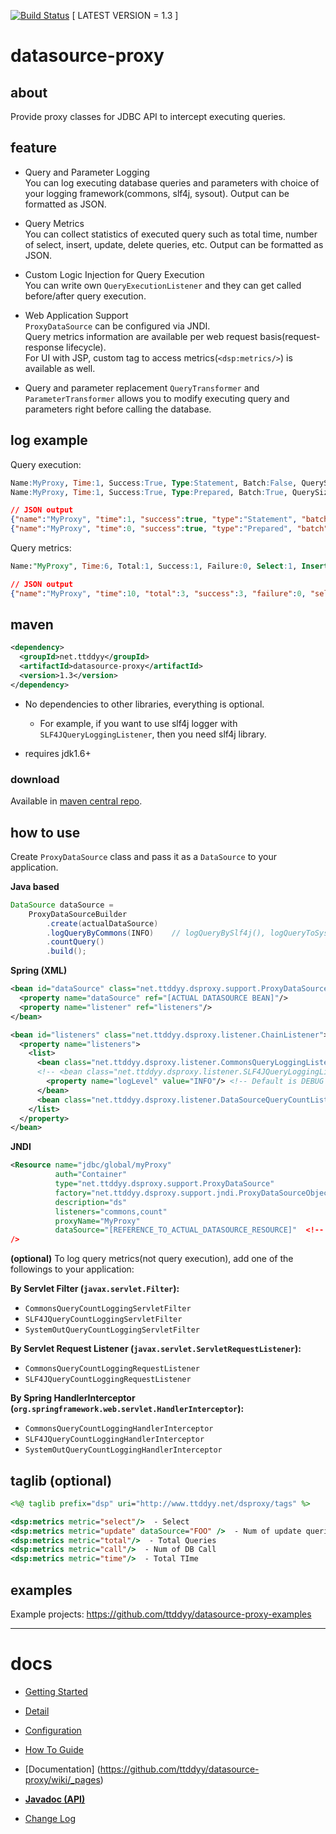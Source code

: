 
[![Build Status](https://travis-ci.org/ttddyy/datasource-proxy.svg?branch=master)](https://travis-ci.org/ttddyy/datasource-proxy)
[ LATEST VERSION = 1.3 ] 

# datasource-proxy

## about

Provide proxy classes for JDBC API to intercept executing queries.

## feature

- Query and Parameter Logging  
  You can log executing database queries and parameters with choice of your logging framework(commons, slf4j, sysout).
  Output can be formatted as JSON.

- Query Metrics  
  You can collect statistics of executed query such as total time, number of select, insert, update, delete queries, etc.
  Output can be formatted as JSON.

- Custom Logic Injection for Query Execution  
  You can write own `QueryExecutionListener` and they can get called before/after query execution. 

- Web Application Support  
  `ProxyDataSource` can be configured via JNDI.   
  Query metrics information are available per web request basis(request-response lifecycle).  
  For UI with JSP, custom tag to access metrics(`<dsp:metrics/>`) is available as well.
   
- Query and parameter replacement
  `QueryTransformer` and `ParameterTransformer` allows you to modify executing query and parameters right before 
  calling the database.


## log example


Query execution:

```sql
Name:MyProxy, Time:1, Success:True, Type:Statement, Batch:False, QuerySize:1, BatchSize:0, Query:["CREATE TABLE users(id INT, name VARCHAR(255))"], Params:[]
Name:MyProxy, Time:1, Success:True, Type:Prepared, Batch:True, QuerySize:1, BatchSize:2, Query:["INSERT INTO users (id, name) VALUES (?, ?)"], Params:[(1=1,2=foo),(1=2,2=bar)]
```

```json
// JSON output
{"name":"MyProxy", "time":1, "success":true, "type":"Statement", "batch":false, "querySize":1, "batchSize":0, "query":["CREATE TABLE users(id INT, name VARCHAR(255))"], "params":[]}
{"name":"MyProxy", "time":0, "success":true, "type":"Prepared", "batch":true, "querySize":1, "batchSize":3, "query":["INSERT INTO users (id, name) VALUES (?, ?)"], "params":[{"1":"1","2":"foo"},{"1":"2","2":"bar"},{"1":"3","2":"baz"}]}
```

Query metrics:

```sql
Name:"MyProxy", Time:6, Total:1, Success:1, Failure:0, Select:1, Insert:0, Update:0, Delete:0, Other:0
```

```json
// JSON output
{"name":"MyProxy", "time":10, "total":3, "success":3, "failure":0, "select":1, "insert":2, "update":0, "delete":0, "other":0}
```


## maven

```xml
<dependency>
  <groupId>net.ttddyy</groupId>
  <artifactId>datasource-proxy</artifactId>
  <version>1.3</version>
</dependency>
```

- No dependencies to other libraries, everything is optional.
    - For example, if you want to use slf4j logger with `SLF4JQueryLoggingListener`, then you need slf4j library.

- requires jdk1.6+


### download

Available in [maven central repo](http://search.maven.org/#search|ga|1|datasource-proxy).


## how to use

Create `ProxyDataSource` class and pass it as a `DataSource` to your application.
 
**Java based**  

```java
DataSource dataSource = 
    ProxyDataSourceBuilder
        .create(actualDataSource)
        .logQueryByCommons(INFO)    // logQueryBySlf4j(), logQueryToSysOut()
        .countQuery()
        .build();
```

**Spring (XML)**  

```xml
<bean id="dataSource" class="net.ttddyy.dsproxy.support.ProxyDataSource">
  <property name="dataSource" ref="[ACTUAL DATASOURCE BEAN]"/>
  <property name="listener" ref="listeners"/>
</bean>

<bean id="listeners" class="net.ttddyy.dsproxy.listener.ChainListener">
  <property name="listeners">
    <list>
      <bean class="net.ttddyy.dsproxy.listener.CommonsQueryLoggingListener">
      <!-- <bean class="net.ttddyy.dsproxy.listener.SLF4JQueryLoggingListener"> -->
        <property name="logLevel" value="INFO"/> <!-- Default is DEBUG -->
      </bean>
      <bean class="net.ttddyy.dsproxy.listener.DataSourceQueryCountListener"/>
    </list>
  </property>
</bean>
```

**JNDI**  

```xml
<Resource name="jdbc/global/myProxy" 
          auth="Container"
          type="net.ttddyy.dsproxy.support.ProxyDataSource"
          factory="net.ttddyy.dsproxy.support.jndi.ProxyDataSourceObjectFactory"
          description="ds"
          listeners="commons,count"
          proxyName="MyProxy"
          dataSource="[REFERENCE_TO_ACTUAL_DATASOURCE_RESOURCE]"  <!-- ex: java:jdbc/global/myDS --> 
/>
```

**(optional)** To log query metrics(not query execution), add one of the followings to your application:

**By Servlet Filter (`javax.servlet.Filter`):**  
- `CommonsQueryCountLoggingServletFilter` 
- `SLF4JQueryCountLoggingServletFilter` 
- `SystemOutQueryCountLoggingServletFilter` 

**By Servlet Request Listener (`javax.servlet.ServletRequestListener`):**
- `CommonsQueryCountLoggingRequestListener`
- `SLF4JQueryCountLoggingRequestListener`
  
**By Spring HandlerInterceptor (`org.springframework.web.servlet.HandlerInterceptor`):**
- `CommonsQueryCountLoggingHandlerInterceptor`
- `SLF4JQueryCountLoggingHandlerInterceptor`
- `SystemOutQueryCountLoggingHandlerInterceptor`




## taglib (optional)

```jsp
<%@ taglib prefix="dsp" uri="http://www.ttddyy.net/dsproxy/tags" %>

<dsp:metrics metric="select"/>  - Select
<dsp:metrics metric="update" dataSource="FOO" />  - Num of update queries for datasource FOO
<dsp:metrics metric="total"/>  - Total Queries
<dsp:metrics metric="call"/>  - Num of DB Call
<dsp:metrics metric="time"/>  - Total TIme
```


## examples

Example projects: https://github.com/ttddyy/datasource-proxy-examples


---

# docs

- [Getting Started](https://github.com/ttddyy/datasource-proxy/wiki/Getting-Started)
- [Detail](https://github.com/ttddyy/datasource-proxy/wiki/Detail)
- [Configuration](https://github.com/ttddyy/datasource-proxy/wiki/Configuration)
- [How To Guide](https://github.com/ttddyy/datasource-proxy/wiki/How-To-Guide)

- [Documentation] (https://github.com/ttddyy/datasource-proxy/wiki/_pages)
- **[Javadoc (API)](https://github.com/ttddyy/datasource-proxy/wiki/Javadoc)**
- [Change Log](./CHANGELOG.md)
